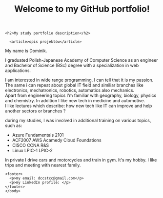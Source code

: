 <!doctype html>
<html>
  <body>
<header>
<h1>Welcome to my GitHub portfolio!</h1>
</header>
  
  <section>
    
    <h2>My study portfolio description</h2>
      
      <article>opis projektów</article>
    
  </section>

  <aside>
  
  <p>My name is Dominik.</p>
  
  <p>I graduated Polish-Japanese Academy of Computer Science as an engineer and Bachelor of Science (BSc) degree with a specialization in web applications. </p>
  
  <p>I am interested in wide range programming. I can tell that it is my passion. <br /> The same i can repeat about global IT field and similiar branches like electronics, mechatronics, robotics, automatics also mechanics. <br /> Apart from engineering topics I'm familiar with geography, biology, physics and chemistry. In addition I like new tech in medicine and automotive. <br /> I like lectures which describe: how new tech like IT can improve and help another sectors or branches ?</p>
  
  <p>during my studies, I was involved in additional training on various topics, such as:
  <ul>
    <li>Azure Fundamentals 2101</li>
    <li>ACF2007 AWS Acamedy Cloud Foundations</li>
    <li>CISCO CCNA R&S</li>
    <li>Linux LPIC-1 LPIC-2</li>
  </ul>
  </p>
  
 
  <p>In private I drive cars and motorcycles and train in gym. It's my hobby. I like trips and meeting with nearest family.</p>
  
</aside>
      
    <footer>
      <p>my email: dccstcc@gmail.com</p>
      <p>my LinkedIn profile: </p>
    </footer>
    </body>
</html>


